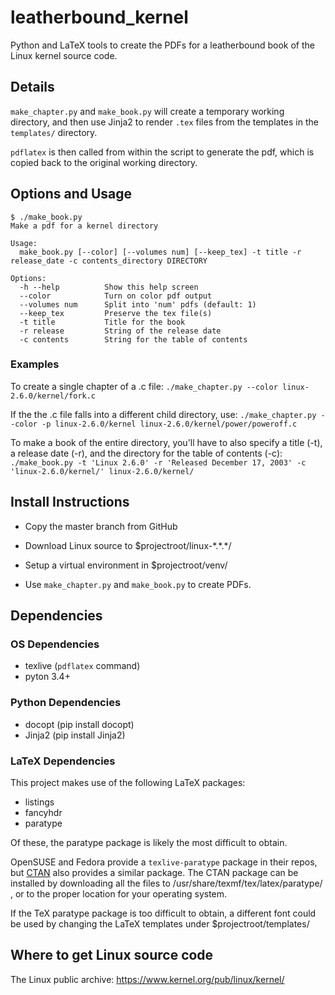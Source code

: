 # leatherbound_kernel
Python and LaTeX tools to create the PDFs for a leatherbound book of the Linux kernel source code.

## Details
`make_chapter.py` and `make_book.py` will create a temporary working directory, and then use Jinja2 to render `.tex` files from the templates in the `templates/` directory. 

`pdflatex` is then called from within the script to generate the pdf, which is copied back to the original working directory.

## Options and Usage
    $ ./make_book.py
    Make a pdf for a kernel directory
    
    Usage:
      make_book.py [--color] [--volumes num] [--keep_tex] -t title -r release_date -c contents_directory DIRECTORY
    
    Options:
      -h --help          Show this help screen
      --color            Turn on color pdf output
      --volumes num      Split into 'num' pdfs (default: 1)
      --keep_tex         Preserve the tex file(s)
      -t title           Title for the book
      -r release         String of the release date
      -c contents        String for the table of contents

### Examples
To create a single chapter of a .c file:
`./make_chapter.py --color linux-2.6.0/kernel/fork.c`

If the the .c file falls into a different child directory, use:
`./make_chapter.py --color -p linux-2.6.0/kernel linux-2.6.0/kernel/power/poweroff.c`

To make a book of the entire directory, you'll have to also specify a title (-t), a release date (-r), and the directory for the table of contents (-c):
`./make_book.py -t 'Linux 2.6.0' -r 'Released December 17, 2003' -c 'linux-2.6.0/kernel/' linux-2.6.0/kernel/`

## Install Instructions
* Copy the master branch from GitHub

* Download Linux source to $projectroot/linux-\*.\*.\*/

* Setup a virtual environment in $projectroot/venv/

* Use `make_chapter.py` and `make_book.py` to create PDFs.

## Dependencies
### OS Dependencies
* texlive (`pdflatex` command)
* pyton 3.4+

### Python Dependencies
* docopt (pip install docopt)
* Jinja2 (pip install Jinja2)

### LaTeX Dependencies
This project makes use of the following LaTeX packages:
* listings
* fancyhdr
* paratype

Of these, the paratype package is likely the most difficult to obtain. 

OpenSUSE and Fedora provide a `texlive-paratype` package in their repos, but [CTAN](http://www.ctan.org/tex-archive/fonts/paratype) also provides a similar package. The CTAN package can be installed by downloading all the files to /usr/share/texmf/tex/latex/paratype/ , or to the proper location for your operating system.

If the TeX paratype package is too difficult to obtain, a different font could be used by changing the LaTeX templates under $projectroot/templates/

## Where to get Linux source code
The Linux public archive: https://www.kernel.org/pub/linux/kernel/

